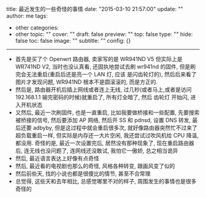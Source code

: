 title: 最近发生的一些奇怪的事情
date: "2015-03-10 21:57:00"
update: ""
author: me
tags:
- other
categories:
- other
topic: ""
cover: ""
draft: false
preview: ""
top: false
type: ""
hide: false
toc: false
image: ""
subtitle: ""
config: {}


---



- 首先是买了个 Openwrt 路由器, 卖家写的是 WR941ND V5 但实际上是WR741ND V2, 当时也没认真看, 还固执地尝试去刷 wr941nd 的固件, 但是刷完会无法重启(重启后还是亮一个 LAN 灯, 应该
是闪齿轮灯的), 然后后来看了图片才发现问题, WR941ND 根本不是圆滚滚的, 而是方正的. 
- 然后是, 路由器开机后插上网线或者连上无线, 过几秒(或者马上,或者是访问 192.168.1.1 输完密码的时候)就重启了, 所有灯全暗了, 然后 齿轮灯 开始闪, 进入开机状态
- 又然后, 最近一次刷固件, 也是一直重启, 比如我要做桥接和一些配置, 先要搜索被桥接的信号, 然后要添加 AP 网络, 然后开 SS 和 pdnsd, 设置 DNS 转发, 最后还要 adbyby, 但是这过程中就会重启很多次, 就好像路由器突然忙不过来了超负载重启一样, 但实际是内存还一大片空闲, 我还尝试过吹风机给 CPU 降温, 都没用. 奇怪的是, 最近一次设置完后, 居然没有那种现象了, 现在重启路由器后, 连无线也没问题了, 连网线还没敢试, 我怕它一傲娇, 总之相当诡异
- 然后, 最近语言表达上好像有点奇怪
- 然后, 最近看的电视剧也那么的奇怪, 风格各种转变, 跟画风变了似的
- 然后前些天, 找的小说也都是很傻比的情节, 甚至不合常理
- 总觉得, 这些天和去年相比, 总感觉哪里不对的样子, 周围发生的事情也是很多奇怪的

